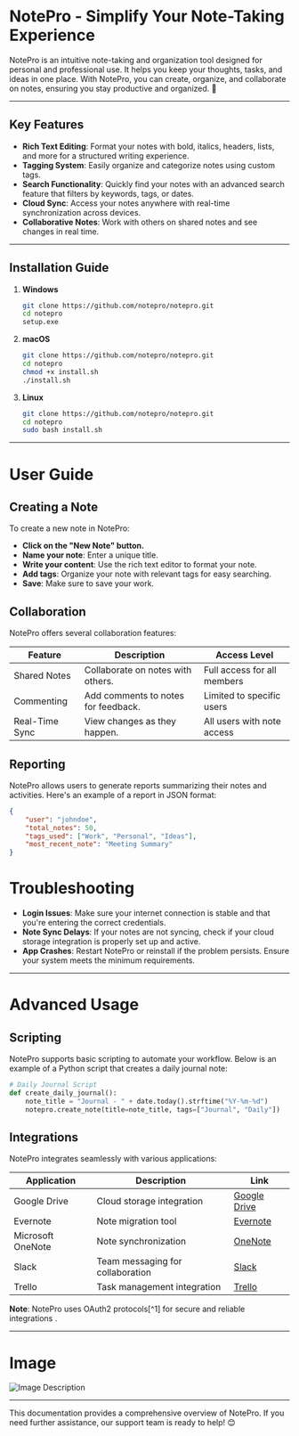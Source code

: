# NotePro - Simplify Your Note-Taking Experience

NotePro is an intuitive note-taking and organization tool designed for personal and professional use. It helps you keep your thoughts, tasks, and ideas in one place. With NotePro, you can create, organize, and collaborate on notes, ensuring you stay productive and organized. 📝

---

## Key Features

- **Rich Text Editing**: Format your notes with bold, italics, headers, lists, and more for a structured writing experience.
- **Tagging System**: Easily organize and categorize notes using custom tags.
- **Search Functionality**: Quickly find your notes with an advanced search feature that filters by keywords, tags, or dates. 
- **Cloud Sync**: Access your notes anywhere with real-time synchronization across devices.
- **Collaborative Notes**: Work with others on shared notes and see changes in real time.

---

## Installation Guide

1. **Windows**
   ```bash
   git clone https://github.com/notepro/notepro.git
   cd notepro
   setup.exe
2. **macOS**
   ```bash
   git clone https://github.com/notepro/notepro.git
   cd notepro
   chmod +x install.sh
   ./install.sh
3. **Linux**
   ```bash
   git clone https://github.com/notepro/notepro.git
   cd notepro
   sudo bash install.sh
---
# User Guide

## Creating a Note

To create a new note in NotePro:

- **Click on the "New Note" button.**
- **Name your note**: Enter a unique title.
- **Write your content**: Use the rich text editor to format your note.
- **Add tags**: Organize your note with relevant tags for easy searching.
- **Save**: Make sure to save your work.

## Collaboration

NotePro offers several collaboration features:

| Feature         | Description                             | Access Level                   |
|-----------------|-----------------------------------------|-------------------------------|
| Shared Notes    | Collaborate on notes with others.      | Full access for all members   |
| Commenting      | Add comments to notes for feedback.    | Limited to specific users     |
| Real-Time Sync  | View changes as they happen.           | All users with note access    |

## Reporting

NotePro allows users to generate reports summarizing their notes and activities. Here's an example of a report in JSON format:

```json
{
    "user": "johndoe",
    "total_notes": 50,
    "tags_used": ["Work", "Personal", "Ideas"],
    "most_recent_note": "Meeting Summary"
}
```
# Troubleshooting

- **Login Issues**: Make sure your internet connection is stable and that you're entering the correct credentials.
- **Note Sync Delays**: If your notes are not syncing, check if your cloud storage integration is properly set up and active.
- **App Crashes**: Restart NotePro or reinstall if the problem persists. Ensure your system meets the minimum requirements.

---

# Advanced Usage

## Scripting

NotePro supports basic scripting to automate your workflow. Below is an example of a Python script that creates a daily journal note:

```python
# Daily Journal Script
def create_daily_journal():
    note_title = "Journal - " + date.today().strftime("%Y-%m-%d")
    notepro.create_note(title=note_title, tags=["Journal", "Daily"])
```
## Integrations

NotePro integrates seamlessly with various applications:

| Application          | Description                        | Link                      |
|----------------------|------------------------------------|--------------------------|
| Google Drive         | Cloud storage integration         | [Google Drive](https://www.google.com/drive)     |
| Evernote             | Note migration tool               | [Evernote](https://www.evernote.com)             |
| Microsoft OneNote    | Note synchronization              | [OneNote](https://www.onenote.com)               |
| Slack                | Team messaging for collaboration  | [Slack](https://slack.com)                       |
| Trello               | Task management integration       | [Trello](https://trello.com)                     |

**Note**: NotePro uses OAuth2 protocols[^1] for secure and reliable integrations .
***
# Image

![Image Description](https://i.pinimg.com/enabled_lo/564x/63/fe/d6/63fed6d3417d5fce7ccd4533f4ef7d2c.jpg)
***
This documentation provides a comprehensive overview of NotePro. If you need further assistance, our support team is ready to help! 😊
